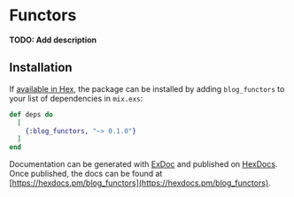 # Functors

**TODO: Add description**

## Installation

If [available in Hex](https://hex.pm/docs/publish), the package can be installed
by adding `blog_functors` to your list of dependencies in `mix.exs`:

```elixir
def deps do
  [
    {:blog_functors, "~> 0.1.0"}
  ]
end
```

Documentation can be generated with [ExDoc](https://github.com/elixir-lang/ex_doc)
and published on [HexDocs](https://hexdocs.pm). Once published, the docs can
be found at [https://hexdocs.pm/blog_functors](https://hexdocs.pm/blog_functors).

